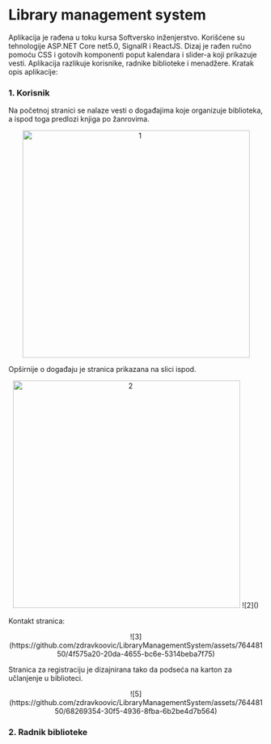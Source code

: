 # Library management system

Aplikacija je rađena u toku kursa Softversko inženjerstvo. Korišćene su tehnologije ASP.NET Core net5.0, SignalR i ReactJS. Dizaj je rađen ručno pomoću CSS i gotovih komponenti poput kalendara i slider-a koji prikazuje vesti.
Aplikacija razlikuje korisnike, radnike biblioteke i menadžere.
Kratak opis aplikacije:

### 1. Korisnik

Na početnoj stranici se nalaze vesti o događajima koje organizuje biblioteka, a ispod toga predlozi knjiga po žanrovima.

<p align="center">
  <img width="449" alt="1" src="https://github.com/zdravkoovic/LibraryManagementSystem/assets/76448150/e33867fd-2d9e-4b6f-9e2f-4b4ab3b167d6">
</p>

Opširnije o događaju je stranica prikazana na slici ispod.

<p align="center">
  <img width="449" alt="2" src="https://github.com/zdravkoovic/LibraryManagementSystem/assets/76448150/e014de2f-300d-4d85-bb15-cec987e634ba">
![2]()

</p>

Kontakt stranica:

<p align="center">
  ![3](https://github.com/zdravkoovic/LibraryManagementSystem/assets/76448150/4f575a20-20da-4655-bc6e-5314beba7f75)
</p>

Stranica za registraciju je dizajnirana tako da podseća na karton za učlanjenje u biblioteci.

<p align="center">
  ![5](https://github.com/zdravkoovic/LibraryManagementSystem/assets/76448150/68269354-30f5-4936-8fba-6b2be4d7b564)
</p>

### 2. Radnik biblioteke
